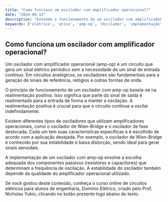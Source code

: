 ```yaml
---
title: "Como funciona um oscilador com amplificador operacional?"
date: "2024-09-13"
description: "Entenda o funcionamento de um oscilador com amplificador operacional em circuitos analógicos."
keywords: ['elétrico', 'ativo', 'amp-op', 'Oscilador', 'implementação', 'Sinal', 'Trigger']
---
```


## Como funciona um oscilador com amplificador operacional?

Um oscilador com amplificador operacional (amp-op) é um circuito que gera um sinal elétrico periódico sem a necessidade de um sinal de entrada contínuo. Em circuitos analógicos, os osciladores são fundamentais para a geração de sinais de referência, relógios e outras formas de onda.

O princípio de funcionamento de um oscilador com amp-op baseia-se na realimentação positiva. Isso significa que parte do sinal de saída é realimentado para a entrada de forma a manter a oscilação. A realimentação positiva é crucial para que o circuito continue a oscilar indefinidamente. 

Existem diferentes tipos de osciladores que utilizam amplificadores operacionais, como o oscilador de Wien-Bridge e o oscilador de fase deslocada. Cada um tem suas características específicas e é escolhido de acordo com a aplicação desejada. Por exemplo, o oscilador de Wien-Bridge é conhecido por sua estabilidade e baixa distorção, sendo ideal para gerar sinais senoidais.

A implementação de um oscilador com amp-op envolve a escolha adequada dos componentes passivos (resistores e capacitores) que determinam a frequência de oscilação. A estabilidade do oscilador também depende da qualidade do amplificador operacional utilizado.

Se você gostou deste conteúdo, conheça o curso online de circuitos elétricos para alunos de engenharia, Domínio Elétrico, criado pelo Prof. Nicholas Yukio, clicando no botão presente logo abaixo do texto.